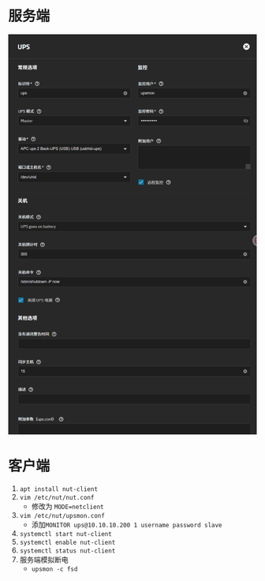 # 服务端

![image](./server.png)


# 客户端

1. `apt install nut-client`
2. `vim /etc/nut/nut.conf`
    - 修改为 `MODE=netclient`
3. `vim /etc/nut/upsmon.conf`
    - 添加`MONITOR ups@10.10.10.200 1 username password slave`
4. `systemctl start nut-client`
5. `systemctl enable nut-client`
6. `systemctl status nut-client`
7. 服务端模拟断电
    - `upsmon -c fsd`